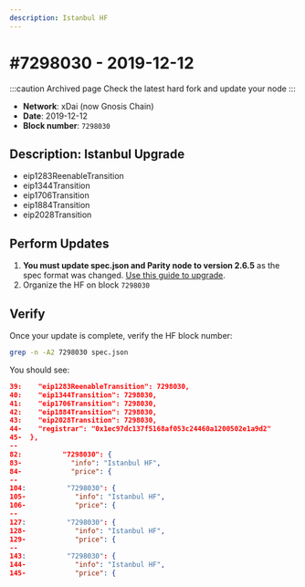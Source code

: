 ```yaml
---
description: Istanbul HF
---
```


# #7298030 - 2019-12-12

:::caution Archived page
Check the latest hard fork and update your node
:::

* **Network**: xDai (now Gnosis Chain)
* **Date**: 2019-12-12
* **Block number**: `7298030`

## Description: Istanbul Upgrade

* eip1283ReenableTransition
* eip1344Transition
* eip1706Transition
* eip1884Transition
* eip2028Transition

## Perform Updates

1. **You must update spec.json and Parity node to version 2.6.5** as the spec format was changed. [Use this guide to upgrade](/specs/hard-forks/spec.json-update).
2. Organize the HF on block `7298030`

## Verify

Once your update is complete, verify the HF block number:

```bash
grep -n -A2 7298030 spec.json
```

You should see:

```json
39:    "eip1283ReenableTransition": 7298030,
40:    "eip1344Transition": 7298030,
41:    "eip1706Transition": 7298030,
42:    "eip1884Transition": 7298030,
43:    "eip2028Transition": 7298030,
44-    "registrar": "0x1ec97dc137f5168af053c24460a1200502e1a9d2"
45-  },
--
82:          "7298030": {
83-            "info": "Istanbul HF",
84-            "price": {
--
104:          "7298030": {
105-            "info": "Istanbul HF",
106-            "price": {
--
127:          "7298030": {
128-            "info": "Istanbul HF",
129-            "price": {
--
143:          "7298030": {
144-            "info": "Istanbul HF",
145-            "price": {
```
